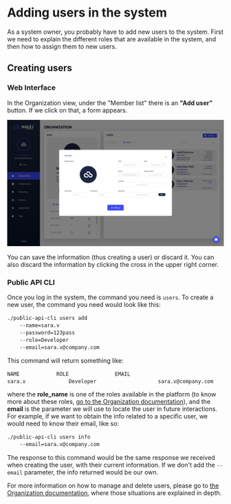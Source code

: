 # Adding users in the system

As a system owner, you probably have to add new users to the system. First we need to explain the different roles that are available in the system, and then how to assign them to new users.

## Creating users

### Web Interface

In the Organization view, under the "Member list" there is an **"Add user"** button. If we click on that, a form appears.

![Add user dialog](../img/org_adduser.png)

 You can save the information \(thus creating a user\) or discard it. You can also discard the information by clicking the cross in the upper right corner.

### Public API CLI

Once you log in the system, the command you need is `users`. To create a new user, the command you need would look like this:

```bash
./public-api-cli users add 
    --name=sara.v
    --password=123pass 
    --role=Developer 
    --email=sara.v@company.com
```

This command will return something like:

```bash
NAME            ROLE               EMAIL
sara.v    			Developer					 sara.v@company.com
```

where the **role\_name** is one of the roles available in the platform (to know more about these roles, [go to the Organization documentation](../organization/organization-1.md#system-roles)), and the **email** is the parameter we will use to locate the user in future interactions. For example, if we want to obtain the info related to a specific user, we would need to know their email, like so:

```bash
./public-api-cli users info 
    --email=sara.v@company.com
```

The response to this command would be the same response we received when creating the user, with their current information. If we don't add the `--email` parameter, the info returned would be our own.

For more information on how to manage and delete users, please go to [the Organization documentation](../organization/organization-1.md), where those situations are explained in depth.

